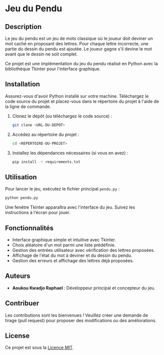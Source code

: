 # Jeu du Pendu

## Description

Le jeu du pendu est un jeu de mots classique où le joueur doit deviner un mot caché en proposant des lettres. Pour chaque lettre incorrecte, une partie du dessin du pendu est ajoutée. Le joueur gagne s'il devine le mot avant que le dessin ne soit complet.

Ce projet est une implémentation du jeu du pendu réalisé en Python avec la bibliothèque Tkinter pour l'interface graphique.

## Installation

Assurez-vous d'avoir Python installé sur votre machine. Téléchargez le code source du projet et placez-vous dans le répertoire du projet à l'aide de la ligne de commande.

1. Clonez le dépôt (ou téléchargez le code source) :
   ```bash
   git clone <URL-DU-DEPOT>
   ```
   
2. Accédez au répertoire du projet :
   ```bash
   cd <REPERTOIRE-DU-PROJET>
   ```

3. Installez les dépendances nécessaires (si vous en avez) :
   ```bash
   pip install -r requirements.txt
   ```

## Utilisation

Pour lancer le jeu, exécutez le fichier principal `pendu.py` :

```bash
python pendu.py
```

Une fenêtre Tkinter apparaîtra avec l'interface du jeu. Suivez les instructions à l'écran pour jouer.

## Fonctionnalités

- Interface graphique simple et intuitive avec Tkinter.
- Choix aléatoire d'un mot parmi une liste prédéfinie.
- Gestion des entrées utilisateur avec vérification des lettres proposées.
- Affichage de l'état du mot à deviner et du dessin du pendu.
- Gestion des erreurs et affichage des lettres déjà proposées.

## Auteurs

- **Aoukou Kwadjo Raphael** : Développeur principal et concepteur du jeu.

## Contribuer

Les contributions sont les bienvenues ! Veuillez créer une demande de tirage (pull request) pour proposer des modifications ou des améliorations.

## License

Ce projet est sous la [Licence MIT](LICENSE).
